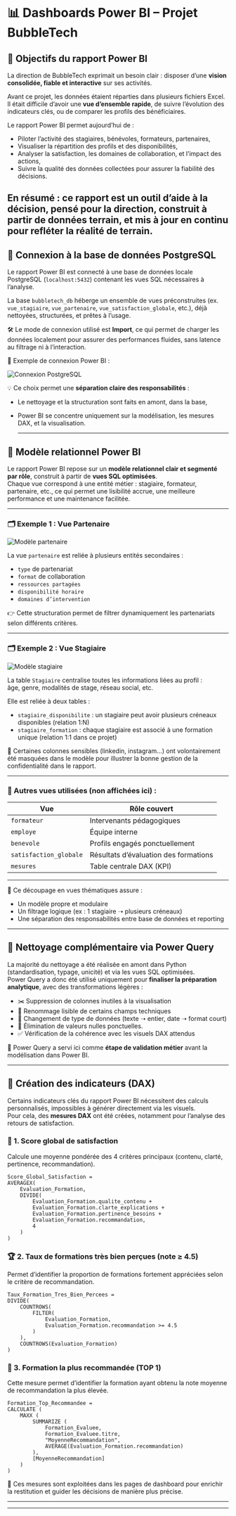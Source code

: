 
# 📊 Dashboards Power BI – Projet BubbleTech

## 🎯 Objectifs du rapport Power BI

La direction de BubbleTech exprimait un besoin clair : disposer d’une **vision consolidée, fiable et interactive** sur ses activités.

Avant ce projet, les données étaient réparties dans plusieurs fichiers Excel. Il était difficile d’avoir une **vue d’ensemble rapide**, de suivre l’évolution des indicateurs clés, ou de comparer les profils des bénéficiaires.

Le rapport Power BI permet aujourd’hui de :
- Piloter l’activité des stagiaires, bénévoles, formateurs, partenaires,
- Visualiser la répartition des profils et des disponibilités,
- Analyser la satisfaction, les domaines de collaboration, et l’impact des actions,
- Suivre la qualité des données collectées pour assurer la fiabilité des décisions.

En résumé : ce rapport est un **outil d’aide à la décision**, pensé pour la direction, construit à partir de données terrain, et mis à jour en continu pour refléter la réalité de terrain.
---

## 🔗 Connexion à la base de données PostgreSQL

Le rapport Power BI est connecté à une base de données locale PostgreSQL (`localhost:5432`) contenant les vues SQL nécessaires à l’analyse.

La base `bubbletech_db` héberge un ensemble de vues préconstruites (ex. `vue_stagiaire`, `vue_partenaire`, `vue_satisfaction_globale`, etc.), déjà nettoyées, structurées, et prêtes à l’usage.

🛠️ Le mode de connexion utilisé est **Import**, ce qui permet de charger les données localement pour assurer des performances fluides, sans latence au filtrage ni à l’interaction.

📸 Exemple de connexion Power BI :

![Connexion PostgreSQL](./image/connexion_db.png)

💡 Ce choix permet une **séparation claire des responsabilités** :
- Le nettoyage et la structuration sont faits en amont, dans la base,
- Power BI se concentre uniquement sur la modélisation, les mesures DAX, et la visualisation.

  ---

## 🧩 Modèle relationnel Power BI

Le rapport Power BI repose sur un **modèle relationnel clair et segmenté par rôle**, construit à partir de **vues SQL optimisées**.  
Chaque vue correspond à une entité métier : stagiaire, formateur, partenaire, etc., ce qui permet une lisibilité accrue, une meilleure performance et une maintenance facilitée.

---

### 🗂️ Exemple 1 : Vue Partenaire

![Modèle partenaire](./image/partenaire_vue.PNG)

La vue `partenaire` est reliée à plusieurs entités secondaires :
- `type` de partenariat
- `format` de collaboration
- `ressources partagées`
- `disponibilité horaire`
- `domaines d’intervention`

👉 Cette structuration permet de filtrer dynamiquement les partenariats selon différents critères.

---

### 🗂️ Exemple 2 : Vue Stagiaire

![Modèle stagiaire](./image/vue_stagiaire.PNG)

La table `Stagiaire` centralise toutes les informations liées au profil :  
âge, genre, modalités de stage, réseau social, etc.

Elle est reliée à deux tables :
- `stagiaire_disponibilite` : un stagiaire peut avoir plusieurs créneaux disponibles (relation 1:N)
- `stagiaire_formation` : chaque stagiaire est associé à une formation unique (relation 1:1 dans ce projet)

🔐 Certaines colonnes sensibles (linkedin, instagram…) ont volontairement été masquées dans le modèle pour illustrer la bonne gestion de la confidentialité dans le rapport.

---

### 🧠 Autres vues utilisées (non affichées ici) :

| Vue                     | Rôle couvert                    |
|--------------------------|---------------------------------|
| `formateur`              | Intervenants pédagogiques       |
| `employe`                | Équipe interne                  |
| `benevole`               | Profils engagés ponctuellement  |
| `satisfaction_globale`   | Résultats d’évaluation des formations |
| `mesures`                | Table centrale DAX (KPI)        |

---

🎯 Ce découpage en vues thématiques assure :
- Un modèle propre et modulaire
- Un filtrage logique (ex : 1 stagiaire ➝ plusieurs créneaux)
- Une séparation des responsabilités entre base de données et reporting

---
## 🧼 Nettoyage complémentaire via Power Query

La majorité du nettoyage a été réalisée en amont dans Python (standardisation, typage, unicité) et via les vues SQL optimisées.  
Power Query a donc été utilisé uniquement pour **finaliser la préparation analytique**, avec des transformations légères :

- ✂️ Suppression de colonnes inutiles à la visualisation
- 🧾 Renommage lisible de certains champs techniques
- 🔢 Changement de type de données (texte ➝ entier, date ➝ format court)
- 🧹 Élimination de valeurs nulles ponctuelles.
- ✅ Vérification de la cohérence avec les visuels DAX attendus

🎯 Power Query a servi ici comme **étape de validation métier** avant la modélisation dans Power BI.

---
## 🧠 Création des indicateurs (DAX)


Certains indicateurs clés du rapport Power BI nécessitent des calculs personnalisés, impossibles à générer directement via les visuels.  
Pour cela, des **mesures DAX** ont été créées, notamment pour l’analyse des retours de satisfaction.



### 🎯 1. Score global de satisfaction

Calcule une moyenne pondérée des 4 critères principaux (contenu, clarté, pertinence, recommandation).

```dax
Score_Global_Satisfaction = 
AVERAGEX(
    Evaluation_Formation,
    DIVIDE(
        Evaluation_Formation.qualite_contenu +
        Evaluation_Formation.clarte_explications +
        Evaluation_Formation.pertinence_besoins +
        Evaluation_Formation.recommandation,
        4
    )
)
```



### 🏆 2. Taux de formations très bien perçues (note ≥ 4.5)

Permet d’identifier la proportion de formations fortement appréciées selon le critère de recommandation.

```dax
Taux_Formation_Tres_Bien_Percees =
DIVIDE(
    COUNTROWS(
        FILTER(
            Evaluation_Formation,
            Evaluation_Formation.recommandation >= 4.5
        )
    ),
    COUNTROWS(Evaluation_Formation)
)
```



### 📌 3. Formation la plus recommandée (TOP 1)

Cette mesure permet d’identifier la formation ayant obtenu la note moyenne de recommandation la plus élevée.

```dax
Formation_Top_Recommandee = 
CALCULATE (
    MAXX (
        SUMMARIZE (
            Formation_Evaluee,
            Formation_Evaluee.titre,
            "MoyenneRecommandation",
            AVERAGE(Evaluation_Formation.recommandation)
        ),
        [MoyenneRecommandation]
    )
)
```



🎯 Ces mesures sont exploitées dans les pages de dashboard pour enrichir la restitution et guider les décisions de manière plus précise.

---
---
